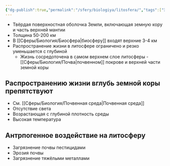 ```yaml
---
{"dg-publish":true,"permalink":"/sfery/biologiya/litosfera/","tags":["Экология"]}
---
```


- Твёрдая поверхностная оболочка Земли, включающая земную кору и часть верхней мантии 
- Толщина 50-200 км 
- В [[Сферы/Биология/Биосфера\|биосферу]] входят верхние 3-4 км 
- Распространение жизни в литосфере ограничено и резко уменьшается с глубиной 
	- Жизнь сосредоточена в самом верхнем слое литосферы - [[Сферы/Биология/Почва\|почвенном]] покрове и верхней части земной коры
## Распространению жизни вглубь земной коры препятствуют 
 - См. [[Сферы/Биология/Почвенная среда\|Почвенная среда]] 
- Отсутствие света 
- Возрастающая с глубиной плотность среды 
- Высокая температура 
## Антрпогенное воздействие на литосферу 
- Загрязнение почвы пестицидами 
- Эрозия почвы 
- Загрязнение тяжёлыми металлами 